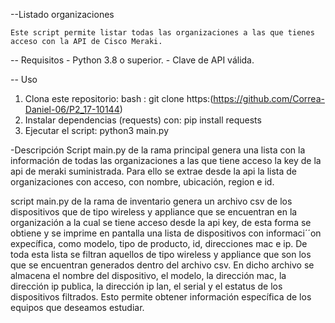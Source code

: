 --Listado  organizaciones

	Este script permite listar todas las organizaciones a las que tienes acceso con la API de Cisco Meraki.

-- Requisitos
	- Python 3.8 o superior.
	- Clave de API válida.

-- Uso
1. Clona este repositorio:
   bash : git clone https:(https://github.com/Correa-Daniel-06/P2_17-10144)
2. Instalar dependencias (requests) con: pip install requests
3. Ejecutar el script: python3 main.py

-Descripción
Script main.py de la rama principal genera una lista con la información de todas las organizaciones a las que tiene acceso la key de la api de meraki suministrada. Para ello se extrae desde la api la lista de organizaciones con acceso, con nombre, ubicación, region e id. 

script main.py de la rama de inventario genera un archivo csv de los dispositivos que de tipo wireless y appliance que se encuentran en la organización a la cual se tiene acceso desde la api  key, de esta forma se obtiene y se imprime en pantalla una lista de dispositivos con informaci´´on expecífica, como modelo, tipo de producto, id, direcciones mac e ip. De toda esta lista se filtran aquellos de tipo wireless y appliance que son los que se encuentran generados dentro del archivo csv. En dicho archivo se almacena el nombre del dispositivo, el modelo, la dirección mac, la dirección ip publica, la dirección ip lan, el serial y el estatus de los dispositivos filtrados. Esto permite obtener información específica de los equipos que deseamos estudiar. 
